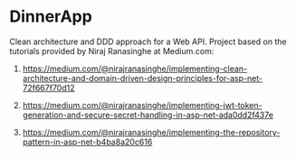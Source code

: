 # DinnerApp

Clean architecture and DDD approach for a Web API. Project based on the tutorials provided by Niraj Ranasinghe at Medium.com:

1) https://medium.com/@nirajranasinghe/implementing-clean-architecture-and-domain-driven-design-principles-for-asp-net-72f667f70d12

2) https://medium.com/@nirajranasinghe/implementing-jwt-token-generation-and-secure-secret-handling-in-asp-net-ada0dd2f437e

3) https://medium.com/@nirajranasinghe/implementing-the-repository-pattern-in-asp-net-b4ba8a20c616
